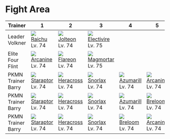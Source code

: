 # Fight Area

Trainer            | 1                                 | 2                                 | 3                                  | 4                                 | 5                                | 6
---                | ---                               | ---                               | ---                                | ---                               | ---                              | ---
Leader Volkner     | ![][026]<br>[Raichu]<br>Lv. 74    | ![][135]<br>[Jolteon]<br>Lv. 74   | ![][466]<br>[Electivire]<br>Lv. 75 | &nbsp;                            | &nbsp;                           | &nbsp;
Elite Four Flint   | ![][059]<br>[Arcanine]<br>Lv. 74  | ![][136]<br>[Flareon]<br>Lv. 74   | ![][467]<br>[Magmortar]<br>Lv. 75  | &nbsp;                            | &nbsp;                           | &nbsp;
PKMN Trainer Barry | ![][398]<br>[Staraptor]<br>Lv. 74 | ![][214]<br>[Heracross]<br>Lv. 74 | ![][143]<br>[Snorlax]<br>Lv. 74    | ![][184]<br>[Azumarill]<br>Lv. 74 | ![][059]<br>[Arcanine]<br>Lv. 74 | ![][389]<br>[Torterra]<br>Lv. 75
PKMN Trainer Barry | ![][398]<br>[Staraptor]<br>Lv. 74 | ![][214]<br>[Heracross]<br>Lv. 74 | ![][143]<br>[Snorlax]<br>Lv. 74    | ![][184]<br>[Azumarill]<br>Lv. 74 | ![][286]<br>[Breloom]<br>Lv. 74  | ![][392]<br>[Infernape]<br>Lv. 75
PKMN Trainer Barry | ![][398]<br>[Staraptor]<br>Lv. 74 | ![][214]<br>[Heracross]<br>Lv. 74 | ![][143]<br>[Snorlax]<br>Lv. 74    | ![][286]<br>[Breloom]<br>Lv. 74   | ![][059]<br>[Arcanine]<br>Lv. 74 | ![][395]<br>[Empoleon]<br>Lv. 75

[Raichu]: ../../pokemons/026/
[Arcanine]: ../../pokemons/059/
[Jolteon]: ../../pokemons/135/
[Flareon]: ../../pokemons/136/
[Snorlax]: ../../pokemons/143/
[Azumarill]: ../../pokemons/184/
[Heracross]: ../../pokemons/214/
[Breloom]: ../../pokemons/286/
[Torterra]: ../../pokemons/389/
[Infernape]: ../../pokemons/392/
[Empoleon]: ../../pokemons/395/
[Staraptor]: ../../pokemons/398/
[Electivire]: ../../pokemons/466/
[Magmortar]: ../../pokemons/467/
[026]: ../img/pokemon/026.png
[059]: ../img/pokemon/059.png
[135]: ../img/pokemon/135.png
[136]: ../img/pokemon/136.png
[143]: ../img/pokemon/143.png
[184]: ../img/pokemon/184.png
[214]: ../img/pokemon/214.png
[286]: ../img/pokemon/286.png
[389]: ../img/pokemon/389.png
[392]: ../img/pokemon/392.png
[395]: ../img/pokemon/395.png
[398]: ../img/pokemon/398.png
[466]: ../img/pokemon/466.png
[467]: ../img/pokemon/467.png
